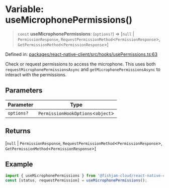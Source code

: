 # Variable: useMicrophonePermissions()

> `const` **useMicrophonePermissions**: (`options?`) => \[`null` \| `PermissionResponse`, `RequestPermissionMethod`\<`PermissionResponse`\>, `GetPermissionMethod`\<`PermissionResponse`\>\]

Defined in: [packages/react-native-client/src/hooks/usePermissions.ts:63](https://github.com/fishjam-cloud/mobile-client-sdk/blob/76d05a6e62b137b02043a8a00ca762ff218a64b5/packages/react-native-client/src/hooks/usePermissions.ts#L63)

Check or request permissions to access the microphone.
This uses both `requestMicrophonePermissionsAsync` and `getMicrophonePermissionsAsync` to interact with the permissions.

## Parameters

| Parameter | Type |
| ------ | ------ |
| `options?` | `PermissionHookOptions`\<`object`\> |

## Returns

\[`null` \| `PermissionResponse`, `RequestPermissionMethod`\<`PermissionResponse`\>, `GetPermissionMethod`\<`PermissionResponse`\>\]

## Example

```ts
import { useMicrophonePermissions } from '@fishjam-cloud/react-native-client';
const [status, requestPermission] = useMicrophonePermissions();
```
